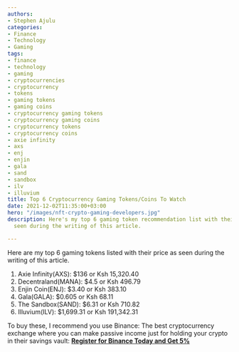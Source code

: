 ```yaml
---
authors:
- Stephen Ajulu
categories:
- Finance
- Technology
- Gaming
tags:
- finance
- technology
- gaming
- cryptocurrencies
- cryptocurrency
- tokens
- gaming tokens
- gaming coins
- cryptocurrency gaming tokens
- cryptocurrency gaming coins
- cryptocurrency tokens
- cryptocurrency coins
- axie infinity
- axs
- enj
- enjin
- gala
- sand
- sandbox
- ilv
- illuvium
title: Top 6 Cryptocurrency Gaming Tokens/Coins To Watch
date: 2021-12-02T11:35:00+03:00
hero: "/images/nft-crypto-gaming-developers.jpg"
description: Here's my top 6 gaming token recommendation list with their price as
  seen during the writing of this article.

---
```

Here are my top 6 gaming tokens listed with their price as seen during the writing of this article.

1. Axie Infinity(AXS): $136 or Ksh 15,320.40
2. Decentraland(MANA): $4.5 or Ksh 496.79
3. Enjin Coin(ENJ): $3.40 or Ksh 383.10
4. Gala(GALA): $0.605 or Ksh 68.11
5. The Sandbox(SAND): $6.31 or Ksh 710.82
6. Illuvium(ILV): $1,699.31 or Ksh 191,342.31

To buy these, I recommend you use Binance: The best cryptocurrency exchange where you can make passive income just for holding your crypto in their savings vault: [**Register for Binance Today and Get 5%**](https://accounts.binance.com/en/register?ref=CL2JFAB6)